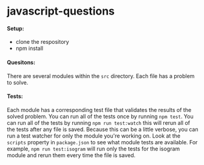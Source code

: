 # javascript-questions

#### Setup: 
- clone the respository
- npm install

#### Quesitons:
  There are several modules within the `src` directory. Each file has a problem to solve. 
  
#### Tests:
  Each module has a corresponding test file that validates the results of the solved problem. You can run all of the tests once by running `npm test`. You can run all of the tests by running `npm run test:watch` this will rerun all of the tests after any file is saved.
  Because this can be a little verbose, you can run a test watcher for only the module you're working on. Look at the `scripts` property in `package.json` to see what module tests are available. For example, `npm run test:isogram` will run only the tests for the isogram module and rerun them every time the file is saved.
  
